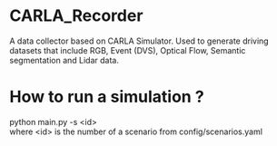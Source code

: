 # CARLA_Recorder
A data collector based on CARLA Simulator. Used to generate driving datasets that include RGB, Event (DVS), Optical Flow, Semantic segmentation and Lidar data.



# How to run a simulation ?
python main.py -s \<id\>\
where \<id\> is the number of a scenario from config/scenarios.yaml
